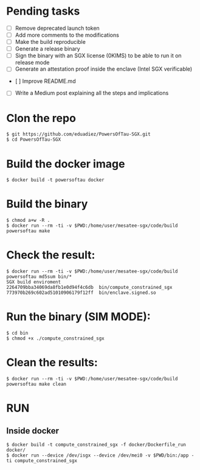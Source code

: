 # Pending tasks

- [ ] Remove deprecated launch token
- [ ] Add more comments to the modifications
- [ ] Make the build reproducible
- [ ] Generate a release binary 
- [ ] Sign the binary with an SGX license (0KIMS) to be able to run it on release mode
- [ ] Generate an attestation proof inside the enclave (Intel SGX verificable)
- [ ] Improve README.md
- [ ] Write a Medium post explaining all the steps and implications

# Clon the repo
```
$ git https://github.com/eduadiez/PowersOfTau-SGX.git
$ cd PowersOfTau-SGX
```

# Build the docker image  
```
$ docker build -t powersoftau docker
```

# Build the binary
```
$ chmod a+w -R .
$ docker run --rm -ti -v $PWD:/home/user/mesatee-sgx/code/build powersoftau make
```

# Check the result:
```
$ docker run --rm -ti -v $PWD:/home/user/mesatee-sgx/code/build powersoftau md5sum bin/*
SGX build enviroment
2264709bba34069da8fb1e0d94f4c6db  bin/compute_constrained_sgx
773970b269c602ad51010906179f12ff  bin/enclave.signed.so
```

# Run the binary (SIM MODE):
```
$ cd bin
$ chmod +x ./compute_constrained_sgx

```

# Clean the results:
```
$ docker run --rm -ti -v $PWD:/home/user/mesatee-sgx/code/build powersoftau make clean
```

# RUN
## Inside docker
```
$ docker build -t compute_constrained_sgx -f docker/Dockerfile_run docker/
$ docker run --device /dev/isgx --device /dev/mei0 -v $PWD/bin:/app -ti compute_constrained_sgx
```
